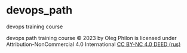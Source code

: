 # devops_path

devops training course

devops path training course © 2023 by Oleg Philon is licensed under Attribution-NonCommercial 4.0 International 
[CC BY-NC 4.0 DEED (rus)](https://creativecommons.org/licenses/by-nc/4.0/deed.ru)
